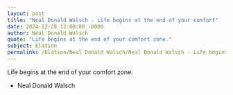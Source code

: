 ```yaml
---
layout: post
title: "Neal Donald Walsch - Life begins at the end of your comfort"
date: 2024-12-28 12:00:00 -0000
author: Neal Donald Walsch
quote: "Life begins at the end of your comfort zone."
subject: Elation
permalink: /Elation/Neal Donald Walsch/Neal Donald Walsch - Life begins at the end of your comfort
---
```


Life begins at the end of your comfort zone.

- Neal Donald Walsch
